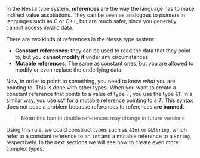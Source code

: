 In the Nessa type system, **references** are the way the language has to make indirect value assotiations. They can be seen
as analogous to *pointers* in languages such as C or C++, but are much safer, since you generally cannot access invalid data.

There are two kinds of references in the Nessa type system: 

* **Constant references:** they can be used to read the data that they point to, but you **cannot modify it** under any circumstances.
* **Mutable references:** The same as constant ones, but you are allowed to modify or even replace the underlying data.

Now, in order to pointt to something, you need to know *what* you are pointing to. This is done with other types. When you
want to create a constant reference that points to a value of type *T*, you use the type `&T`. In a similar way, you use `&&T` for a 
mutable reference pointing to a *T*. This syntax does not pose a problem because references to references **are banned**.

> **Note:** this ban to double references may change in future versions 

Using this rule, we could construct types such as `&Int` or `&&String`, which refer to a constant reference to an `Int` and a mutable reference
to a `String`, respectively. In the next sections we will see how to create even more complex types.